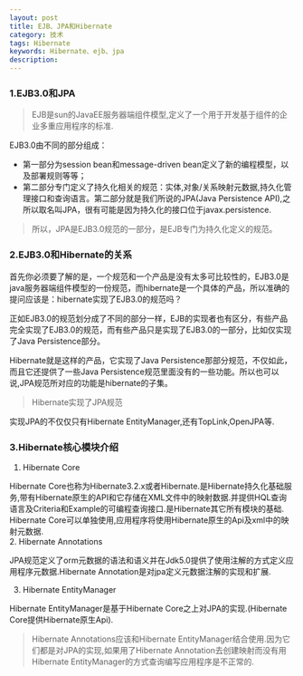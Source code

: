 ```yaml
---
layout: post
title: EJB、JPA和Hibernate
category: 技术
tags: Hibernate
keywords: Hibernate、ejb、jpa
description:
---
```


### 1.EJB3.0和JPA
> EJB是sun的JavaEE服务器端组件模型,定义了一个用于开发基于组件的企业多重应用程序的标准.

EJB3.0由不同的部分组成：
* 第一部分为session bean和message-driven bean定义了新的编程模型，以及部署规则等等；
* 第二部分专门定义了持久化相关的规范：实体,对象/关系映射元数据,持久化管理接口和查询语言。第二部分就是我们所说的JPA(Java Persistence API),之所以取名叫JPA，很有可能是因为持久化的接口位于javax.persistence.

>所以，JPA是EJB3.0规范的一部分，是EJB专门为持久化定义的规范。

### 2.EJB3.0和Hibernate的关系

首先你必须要了解的是，一个规范和一个产品是没有太多可比较性的，EJB3.0是java服务器端组件模型的一份规范，而hibernate是一个具体的产品，所以准确的提问应该是：hibernate实现了EJB3.0的规范吗？

正如EJB3.0的规范划分成了不同的部分一样，EJB的实现者也有区分，有些产品完全实现了EJB3.0的规范，而有些产品只是实现了EJB3.0的一部分，比如仅实现了Java Persistence部分。  

Hibernate就是这样的产品，它实现了Java Persistence那部分规范，不仅如此，而且它还提供了一些Java Persistence规范里面没有的一些功能。所以也可以说,JPA规范所对应的功能是hibernate的子集。

> Hibernate实现了JPA规范

实现JPA的不仅仅只有Hibernate EntityManager,还有TopLink,OpenJPA等.

### 3.Hibernate核心模块介绍

1. Hibernate Core   

 Hibernate Core也称为Hibernate3.2.x或者Hibernate.是Hibernate持久化基础服务,带有Hibernate原生的API和它存储在XML文件中的映射数据.并提供HQL查询语言及Criteria和Example的可编程查询接口.是Hibernate其它所有模块的基础.  
 Hibernate Core可以单独使用,应用程序将使用Hibernate原生的Api及xml中的映射元数据.        
2. Hibernate Annotations

JPA规范定义了orm元数据的语法和语义并在Jdk5.0提供了使用注解的方式定义应用程序元数据.Hibernate Annotation是对jpa定义元数据注解的实现和扩展.

3. Hibernate EntityManager

Hibernate EntityManager是基于Hibernate Core之上对JPA的实现.(Hibernate Core提供Hibernate原生Api).

>Hibernate Annotations应该和Hibernate EntityManager结合使用.因为它们都是对JPA的实现,如果用了Hibernate Annotation去创建映射而没有用
Hibernate EntityManager的方式查询编写应用程序是不正常的.

